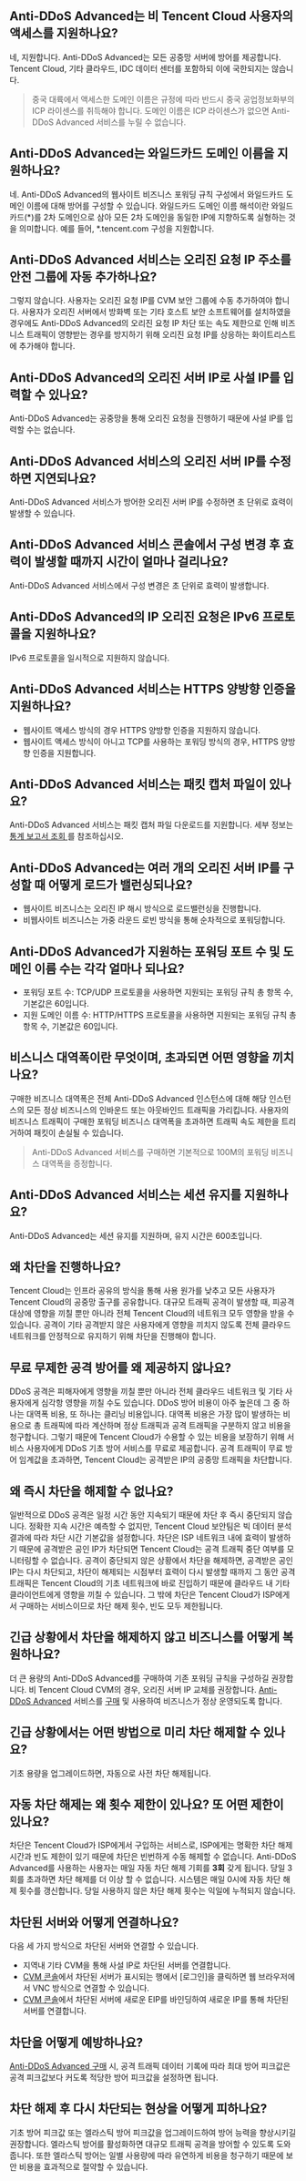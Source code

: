 

## Anti-DDoS Advanced는 비 Tencent Cloud 사용자의 액세스를 지원하나요?
네, 지원합니다. Anti-DDoS Advanced는 모든 공중망 서버에 방어를 제공합니다. Tencent Cloud, 기타 클라우드, IDC 데이터 센터를 포함하되 이에 국한되지는 않습니다.
>중국 대륙에서 액세스한 도메인 이름은 규정에 따라 반드시 중국 공업정보화부의 ICP 라이센스를 취득해야 합니다. 도메인 이름은 ICP 라이센스가 없으면 Anti-DDoS Advanced 서비스를 누릴 수 없습니다.

## Anti-DDoS Advanced는 와일드카드 도메인 이름을 지원하나요?
네. Anti-DDoS Advanced의 웹사이트 비즈니스 포워딩 규칙 구성에서 와일드카드 도메인 이름에 대해 방어를 구성할 수 있습니다.
와일드카드 도메인 이름 해석이란 와일드카드(\*)를 2차 도메인으로 삼아 모든 2차 도메인을 동일한 IP에 지향하도록 실형하는 것을 의미합니다. 예를 들어, \*.tencent.com 구성을 지원합니다.

## Anti-DDoS Advanced 서비스는 오리진 요청 IP 주소를 안전 그룹에 자동 추가하나요?
그렇지 않습니다. 사용자는 오리진 요청 IP를 CVM 보안 그룹에 수동 추가하여야 합니다. 사용자가 오리진 서버에서 방화벽 또는 기타 호스트 보안 소프트웨어를 설치하였을 경우에도 Anti-DDoS Advanced의 오리진 요청 IP 차단 또는 속도 제한으로 인해 비즈니스 트래픽이 영향받는 경우를 방지하기 위해 오리진 요청 IP를 상응하는 화이트리스트에 추가해야 합니다.

## Anti-DDoS Advanced의 오리진 서버 IP로 사설 IP를 입력할 수 있나요?
Anti-DDoS Advanced는 공중망을 통해 오리진 요청을 진행하기 때문에 사설 IP를 입력할 수는 없습니다.

## Anti-DDoS Advanced 서비스의 오리진 서버 IP를 수정하면 지연되나요?
Anti-DDoS Advanced 서비스가 방어한 오리진 서버 IP를 수정하면 초 단위로 효력이 발생할 수 있습니다.

## Anti-DDoS Advanced 서비스 콘솔에서 구성 변경 후 효력이 발생할 때까지 시간이 얼마나 걸리나요?
Anti-DDoS Advanced 서비스에서 구성 변경은 초 단위로 효력이 발생합니다.

## Anti-DDoS Advanced의 IP 오리진 요청은 IPv6 프로토콜을 지원하나요?
IPv6 프로토콜을 일시적으로 지원하지 않습니다.

## Anti-DDoS Advanced 서비스는 HTTPS 양방향 인증을 지원하나요?
- 웹사이트 액세스 방식의 경우 HTTPS 양방향 인증을 지원하지 않습니다.
- 웹사이트 액세스 방식이 아니고 TCP를 사용하는 포워딩 방식의 경우, HTTPS 양방향 인증을 지원합니다.

## Anti-DDoS Advanced 서비스는 패킷 캡처 파일이 있나요?
Anti-DDoS Advanced 서비스는 패킷 캡처 파일 다운로드를 지원합니다. 세부 정보는 [통계 보고서 조회
](https://cloud.tencent.com/document/product/1014/31112)를 참조하십시오.

## Anti-DDoS Advanced는 여러 개의 오리진 서버 IP를 구성할 때 어떻게 로드가 밸런싱되나요?
- 웹사이트 비즈니스는 오리진 IP 해시 방식으로 로드밸런싱을 진행합니다.
- 비웹사이트 비즈니스는 가중 라운드 로빈 방식을 통해 순차적으로 포워딩합니다.

## Anti-DDoS Advanced가 지원하는 포워딩 포트 수 및 도메인 이름 수는 각각 얼마나 되나요?
- 포워딩 포트 수: TCP/UDP 프로토콜을 사용하면 지원되는 포워딩 규칙 총 항목 수, 기본값은 60입니다.
- 지원 도메인 이름 수: HTTP/HTTPS 프로토콜을 사용하면 지원되는 포워딩 규칙 총 항목 수, 기본값은 60입니다.

## 비스니스 대역폭이란 무엇이며, 초과되면 어떤 영향을 끼치나요?
구매한 비즈니스 대역폭은 전체 Anti-DDoS Advanced 인스턴스에 대해 해당 인스턴스의 모든 정상 비즈니스의 인바운드 또는 아웃바인드 트래픽을 가리킵니다.
사용자의 비즈니스 트래픽이 구매한 포워딩 비즈니스 대역폭을 초과하면 트래픽 속도 제한을 트리거하여 패킷이 손실될 수 있습니다.
>Anti-DDoS Advanced 서비스를 구매하면 기본적으로 100M의 포워딩 비즈니스 대역폭을 증정합니다.

## Anti-DDoS Advanced 서비스는 세션 유지를 지원하나요?
Anti-DDoS Advanced는 세션 유지를 지원하며, 유지 시간은 600초입니다.

## 왜 차단을 진행하나요?
Tencent Cloud는 인프라 공유의 방식을 통해 사용 원가를 낮추고 모든 사용자가 Tencent Cloud의 공중망 출구를 공유합니다. 대규모 트래픽 공격이 발생할 때, 피공격 대상에 영향을 끼칠 뿐만 아니라 전체 Tencent Cloud의 네트워크 모두 영향을 받을 수 있습니다. 공격이 기타 공격받지 않은 사용자에게 영향을 끼치지 않도록 전체 클라우드 네트워크를 안정적으로 유지하기 위해 차단을 진행해야 합니다.

## 무료 무제한 공격 방어를 왜 제공하지 않나요?
DDoS 공격은 피해자에게 영향을 끼칠 뿐만 아니라 전체 클라우드 네트워크 및 기타 사용자에게 심각항 영향을 끼칠 수도 있습니다. DDoS 방어 비용이 아주 높은데 그 중 하나는 대역폭 비용, 또 하나는 클리닝 비용입니다. 대역폭 비용은 가장 많이 발생하는 비용으로 총 트래픽에 따라 계산하며 정상 트래픽과 공격 트래픽을 구분하지 않고 비용을 청구합니다.
그렇기 때문에 Tencent Cloud가 수용할 수 있는 비용을 보장하기 위해 서비스 사용자에게 DDoS 기초 방어 서비스를 무료로 제공합니다. 공격 트래픽이 무료 방어 임계값을 초과하면, Tencent Cloud는 공격받은 IP의 공중망 트래픽을 차단합니다.

## 왜 즉시 차단을 해제할 수 없나요?
일반적으로 DDoS 공격은 일정 시간 동안 지속되기 때문에 차단 후 즉시 중단되지 않습니다. 정확한 지속 시간은 예측할 수 없지만, Tencent Cloud 보안팀은 빅 데이터 분석 결과에 따라 차단 시간 기본값을 설정합니다.
차단은 ISP 네트워크 내에 효력이 발생하기 때문에 공격받은 공인 IP가 차단되면 Tencent Cloud는 공격 트래픽 중단 여부를 모니터링할 수 없습니다. 공격이 중단되지 않은 상황에서 차단을 해제하면, 공격받은 공인 IP는 다시 차단되고, 차단이 해제되는 시점부터 효력이 다시 발생할 때까지 그 동안 공격 트래픽은 Tencent Cloud의 기초 네트워크에 바로 진입하기 때문에 클라우드 내 기타 클라이언트에게 영향을 끼칠 수 있습니다. 그 밖에 차단은 Tencent Cloud가 ISP에게서 구매하는 서비스이므로 차단 해제 횟수, 빈도 모두 제한됩니다.

## 긴급 상황에서 차단을 해제하지 않고 비즈니스를 어떻게 복원하나요?
더 큰 용량의 Anti-DDoS Advanced를 구매하여 기존 포워딩 규칙을 구성하길 권장합니다.
비 Tencent Cloud CVM의 경우, 오리진 서버 IP 교체를 권장합니다. [Anti-DDoS Advanced](https://cloud.tencent.com/document/product/1014/31091) 서비스를 [구매](https://cloud.tencent.com/document/product/1014/31101) 및 사용하여 비즈니스가 정상 운영되도록 합니다.

## 긴급 상황에서는 어떤 방법으로 미리 차단 해제할 수 있나요?
기초 용량을 업그레이드하면, 자동으로 사전 차단 해제됩니다.

## 자동 차단 해제는 왜 횟수 제한이 있나요? 또 어떤 제한이 있나요?
차단은 Tencent Cloud가 ISP에게서 구입하는 서비스로, ISP에게는 명확한 차단 해제 시간과 빈도 제한이 있기 때문에 차단은 빈번하게 수동 해제할 수 없습니다.
Anti-DDoS Advanced를 사용하는 사용자는 매일 자동 차단 해제 기회를 **3회** 갖게 됩니다. 당일 3회를 초과하면 차단 해제를 더 이상 할 수 없습니다. 시스템은 매일 0시에 자동 차단 해제 횟수를 갱신합니다. 당일 사용하지 않은 차단 해제 횟수는 익일에 누적되지 않습니다.

## 차단된 서버와 어떻게 연결하나요?
다음 세 가지 방식으로 차단된 서버와 연결할 수 있습니다.
- 지역내 기타 CVM을 통해 사설 IP로 차단된 서버를 연결합니다.
- [CVM 콘솔](https://console.cloud.tencent.com/cvm)에서 차단된 서버가 표시되는 행에서 [로그인]을 클릭하면 웹 브라우저에서 VNC 방식으로 연결할 수 있습니다.
- [CVM 콘솔](https://console.cloud.tencent.com/cvm)에서 차단된 서버에 새로운 EIP를 바인딩하여 새로운 IP를 통해 차단된 서버를 연결합니다.

## 차단을 어떻게 예방하나요?
[Anti-DDoS Advanced 구매](https://cloud.tencent.com/document/product/1014/31101) 시, 공격 트래픽 데이터 기록에 따라 최대 방어 피크값은 공격 피크값보다 커도록 적당한 방어 피크값을 설정하면 됩니다.

## 차단 해제 후 다시 차단되는 현상을 어떻게 피하나요?
기초 방어 피크값 또는 엘라스틱 방어 피크값을 업그레이드하여 방어 능력을 향상시키길 권장합니다. 엘라스틱 방어를 활성화하면 대규모 트래픽 공격을 방어할 수 있도록 도와줍니다. 또한 엘라스틱 방어는 일별 사용량에 따라 유연하게 비용을 청구하기 때문에 보안 비용을 효과적으로 절약할 수 있습니다.

